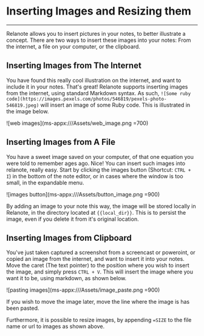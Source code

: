 ﻿# Inserting Images and Resizing them
___

Relanote allows you to insert pictures in your notes, to better illustrate a concept.
There are two ways to insert these images into your notes: From the internet, a file on your computer, or the clipboard.

## Inserting Images from The Internet

You have found this really cool illustration on the internet, and want to include it in your notes.
That's great! Relanote supports inserting images from the internet, using standard Markdown syntax.
As such, `![Some ruby code](https://images.pexels.com/photos/546819/pexels-photo-546819.jpeg)` will insert an image of some Ruby code.
This is illustrated in the image below.

![web images](ms-appx:///Assets/web_image.png =700)

## Inserting Images from A File

You have a sweet image saved on your computer, of that one equation you were told to remember ages ago. Nice!
You can insert such images into relanote, really easy.
Start by clicking the images button (Shortcut: `CTRL + I`) in the bottom of the note editor, or in cases where the window is too small, in the expandable menu.

![images button](ms-appx:///Assets/button_image.png =900)

By adding an image to your note this way, the image will be stored locally in Relanote, in the directory located at `{{local_dir}}`.
This is to persist the image, even if you delete it from it's original location.

## Inserting Images from Clipboard

You've just taken captured a screenshot from a screencast or poweroint, or copied an image from the internet, and want to insert it into your notes.
Move the caret (The text pointer) to the position where you wish to insert the image, and simply press `CTRL + V`.
This will insert the image where you want it to be, using markdown, as shown below.

![pasting images](ms-appx:///Assets/image_paste.png =900)

If you wish to move the image later, move the line where the image is has been pasted.

Furthermore, it is possible to resize images, by appending `=SIZE` to the file name or url to images as shown above.